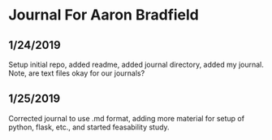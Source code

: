 # Journal For Aaron Bradfield
## 1/24/2019
Setup initial repo, added readme, added journal directory, added my journal.
Note, are text files okay for our journals? 

## 1/25/2019
Corrected journal to use .md format, adding more material for setup of python, flask, etc., and started feasability study.